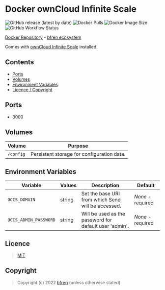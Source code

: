 # Docker ownCloud Infinite Scale

![GitHub release (latest by date)](https://img.shields.io/github/v/release/bfren/docker-ocis) ![Docker Pulls](https://img.shields.io/endpoint?url=https%3A%2F%2Fbfren.dev%2Fdocker%2Fpulls%2Fsend) ![Docker Image Size](https://img.shields.io/endpoint?url=https%3A%2F%2Fbfren.dev%2Fdocker%2Fsize%2Fsend)<br/>
![GitHub Workflow Status](https://img.shields.io/github/workflow/status/bfren/docker-ocis/dev?label=build)

[Docker Repository](https://hub.docker.com/r/bfren/ocis) - [bfren ecosystem](https://github.com/bfren/docker)

Comes with [ownCloud Infinite Scale](https://owncloud.dev/ocis/) installed.

## Contents

* [Ports](#ports)
* [Volumes](#volumes)
* [Environment Variables](#environment-variables)
* [Licence / Copyright](#licence)

## Ports

* 3000

## Volumes

| Volume    | Purpose                                    |
| --------- | ------------------------------------------ |
| `/config` | Persistent storage for configuration data. |

## Environment Variables

| Variable              | Values | Description                                            | Default           |
| --------------------- | ------ | ------------------------------------------------------ | ----------------- |
| `OCIS_DOMAIN`         | string | Set the base URI from which Send will be accessed.     | *None* - required |
| `OCIS_ADMIN_PASSWORD` | string | Will be used as the password for default user 'admin'. | *None* - required |

## Licence

> [MIT](https://mit.bfren.dev/2022)

## Copyright

> Copyright (c) 2022 [bfren](https://bfren.dev) (unless otherwise stated)
